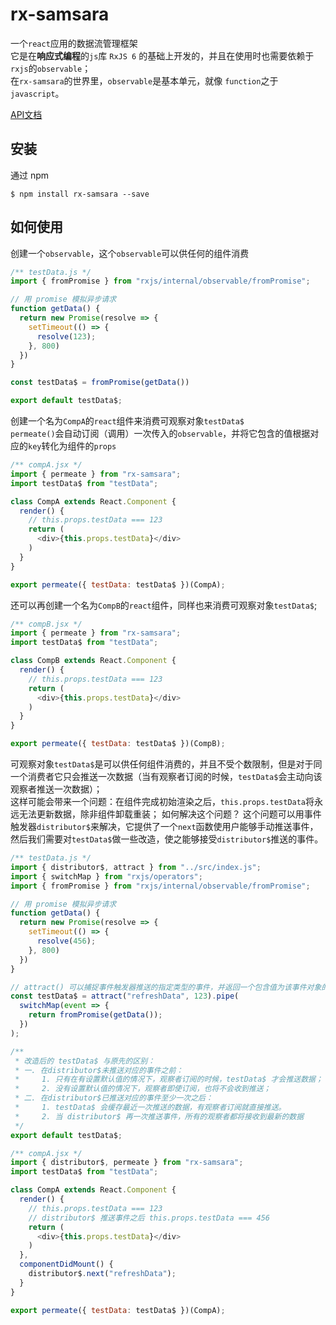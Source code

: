 # rx-samsara
一个`react`应用的数据流管理框架<br>
它是在**响应式编程**的`js`库 `RxJS 6` 的基础上开发的，并且在使用时也需要依赖于`rxjs`的`observable`；<br>
在`rx-samsara`的世界里，`observable`是基本单元，就像 `function`之于`javascript`。<br>

[API文档](https://www.kancloud.cn/capricorn_pj/rxjs/762141)

## 安装
通过 npm
```
$ npm install rx-samsara --save
```

## 如何使用
创建一个`observable`，这个`observable`可以供任何的组件消费
```javascript
/** testData.js */
import { fromPromise } from "rxjs/internal/observable/fromPromise";

// 用 promise 模拟异步请求
function getData() {
  return new Promise(resolve => {
    setTimeout(() => {
      resolve(123);
    }, 800)
  })
}

const testData$ = fromPromise(getData())

export default testData$;
```
创建一个名为`CompA`的`react`组件来消费可观察对象`testData$`<br>
`permeate()`会自动订阅（调用）一次传入的`observable`，并将它包含的值根据对应的`key`转化为组件的`props`
```javascript
/** compA.jsx */
import { permeate } from "rx-samsara";
import testData$ from "testData";

class CompA extends React.Component {
  render() {
    // this.props.testData === 123
    return (
      <div>{this.props.testData}</div>
    )
  }
}

export permeate({ testData: testData$ })(CompA);
```
还可以再创建一个名为`CompB`的`react`组件，同样也来消费可观察对象`testData$`;
```javascript
/** compB.jsx */
import { permeate } from "rx-samsara";
import testData$ from "testData";

class CompB extends React.Component {
  render() {
    // this.props.testData === 123
    return (
      <div>{this.props.testData}</div>
    )
  }
}

export permeate({ testData: testData$ })(CompB);
```
可观察对象`testData$`是可以供任何组件消费的，并且不受个数限制，但是对于同一个消费者它只会推送一次数据（当有观察者订阅的时候，`testData$`会主动向该观察者推送一次数据）；<br>
这样可能会带来一个问题：在组件完成初始渲染之后，`this.props.testData`将永远无法更新数据，除非组件卸载重装；
如何解决这个问题？
这个问题可以用事件触发器`distributor$`来解决，它提供了一个`next`函数使用户能够手动推送事件，然后我们需要对`testData$`做一些改造，使之能够接受`distributor$`推送的事件。
```javascript
/** testData.js */
import { distributor$, attract } from "../src/index.js";
import { switchMap } from "rxjs/operators";
import { fromPromise } from "rxjs/internal/observable/fromPromise";

// 用 promise 模拟异步请求
function getData() {
  return new Promise(resolve => {
    setTimeout(() => {
      resolve(456);
    }, 800)
  })
}

// attract() 可以捕捉事件触发器推送的指定类型的事件，并返回一个包含值为该事件对象的observable
const testData$ = attract("refreshData", 123).pipe(
  switchMap(event => {
    return fromPromise(getData());
  })
);

/**
 * 改造后的 testData$ 与原先的区别：
 * 一. 在distributor$未推送对应的事件之前：
 *     1. 只有在有设置默认值的情况下，观察者订阅的时候，testData$ 才会推送数据；
 *     2. 没有设置默认值的情况下，观察者即使订阅，也将不会收到推送；
 * 二. 在distributor$已推送对应的事件至少一次之后：
 *     1. testData$ 会缓存最近一次推送的数据，有观察者订阅就直接推送。
 *     2. 当 distributor$ 再一次推送事件，所有的观察者都将接收到最新的数据
 */  
export default testData$;
```
```javascript
/** compA.jsx */
import { distributor$, permeate } from "rx-samsara";
import testData$ from "testData";

class CompA extends React.Component {
  render() {
    // this.props.testData === 123
    // distributor$ 推送事件之后 this.props.testData === 456
    return (
      <div>{this.props.testData}</div>
    )
  },
  componentDidMount() {
    distributor$.next("refreshData");
  }
}

export permeate({ testData: testData$ })(CompA);
```
